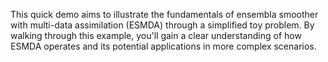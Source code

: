 This quick demo aims to illustrate the fundamentals of ensembla smoother with multi-data assimilation (ESMDA) through a simplified toy problem. By walking through this example, you'll gain a clear understanding of how ESMDA operates and its potential applications in more complex scenarios.
